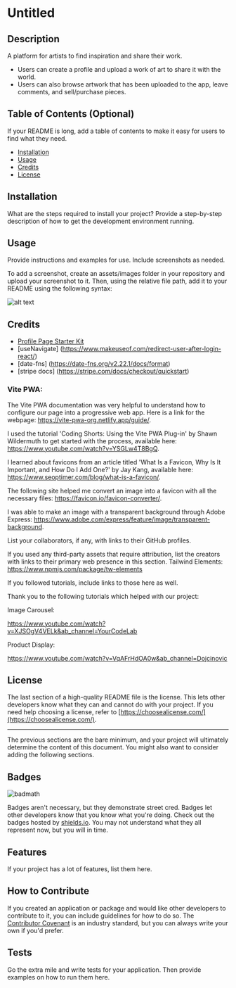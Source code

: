 # Untitled

## Description

A platform for artists to find inspiration and share their work. 

- Users can create a profile and upload a work of art to share it with the world. 
- Users can also browse artwork that has been uploaded to the app, leave comments, and sell/purchase pieces.



## Table of Contents (Optional)

If your README is long, add a table of contents to make it easy for users to find what they need.

- [Installation](#installation)
- [Usage](#usage)
- [Credits](#credits)
- [License](#license)

## Installation

What are the steps required to install your project? Provide a step-by-step description of how to get the development environment running.

## Usage

Provide instructions and examples for use. Include screenshots as needed.

To add a screenshot, create an assets/images folder in your repository and upload your screenshot to it. Then, using the relative file path, add it to your README using the following syntax:

![alt text](assets/images/screenshot.png)

## Credits

- [Profile Page Starter Kit](https://www.creative-tim.com/learning-lab/tailwind-starter-kit/documentation/profile)
- [useNavigate] (https://www.makeuseof.com/redirect-user-after-login-react/)
- [date-fns] (https://date-fns.org/v2.22.1/docs/format)
- [stripe docs] (https://stripe.com/docs/checkout/quickstart)

### Vite PWA:

The Vite PWA documentation was very helpful to understand how to configure our page into a progressive web app. Here is a link for the webpage: https://vite-pwa-org.netlify.app/guide/.

I used the tutorial 'Coding Shorts: Using the Vite PWA Plug-in' by Shawn Wildermuth to get started with the process, available here: https://www.youtube.com/watch?v=YSGLw4T8BgQ.

I learned about favicons from an article titled 'What Is a Favicon, Why Is It Important, and How Do I Add One?' by Jay Kang, available here: https://www.seoptimer.com/blog/what-is-a-favicon/.

The following site helped me convert an image into a favicon with all the necessary files: https://favicon.io/favicon-converter/.

I was able to make an image with a transparent background through Adobe Express: https://www.adobe.com/express/feature/image/transparent-background.

List your collaborators, if any, with links to their GitHub profiles.

If you used any third-party assets that require attribution, list the creators with links to their primary web presence in this section.
Tailwind Elements:
https://www.npmjs.com/package/tw-elements

If you followed tutorials, include links to those here as well.

Thank you to the following tutorials which helped with our project:

Image Carousel:

https://www.youtube.com/watch?v=XJSOgV4VELk&ab_channel=YourCodeLab

Product Display:

https://www.youtube.com/watch?v=VqAFrHdOA0w&ab_channel=Dojcinovic


## License

The last section of a high-quality README file is the license. This lets other developers know what they can and cannot do with your project. If you need help choosing a license, refer to [https://choosealicense.com/](https://choosealicense.com/).

---

The previous sections are the bare minimum, and your project will ultimately determine the content of this document. You might also want to consider adding the following sections.

## Badges

![badmath](https://img.shields.io/github/languages/top/nielsenjared/badmath)

Badges aren't necessary, but they demonstrate street cred. Badges let other developers know that you know what you're doing. Check out the badges hosted by [shields.io](https://shields.io/). You may not understand what they all represent now, but you will in time.

## Features

If your project has a lot of features, list them here.

## How to Contribute

If you created an application or package and would like other developers to contribute to it, you can include guidelines for how to do so. The [Contributor Covenant](https://www.contributor-covenant.org/) is an industry standard, but you can always write your own if you'd prefer.

## Tests

Go the extra mile and write tests for your application. Then provide examples on how to run them here.
